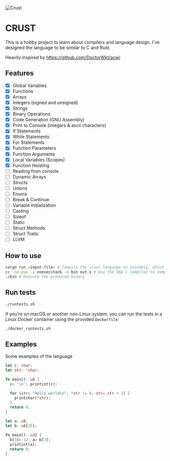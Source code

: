 ![Crust](https://github.com/almontasser/crust/assets/19656179/6ac3df79-264b-464b-a180-11d1870445c8)

# CRUST

This is a hobby project to learn about compilers and language design. I've designed the language to be similar to C and Rust.

Heavily inspired by https://github.com/DoctorWkt/acwj

## Features

- [x] Global Variables
- [x] Functions
- [x] Arrays
- [x] Integers (signed and unsigned)
- [x] Strings
- [x] Binary Operations
- [x] Code Generation (GNU Assembly)
- [x] Print to Console (integers & ascii characters)
- [x] If Statements
- [x] While Statements
- [x] For Statements
- [x] Function Parameters
- [x] Function Arguments
- [x] Local Variables (Scopes)
- [x] Function Hoisting
- [ ] Reading from console
- [ ] Dynamic Arrays
- [ ] Structs
- [ ] Unions
- [ ] Enums
- [ ] Break & Continue
- [ ] Variable Initialization
- [ ] Casting
- [ ] Sizeof
- [ ] Static
- [ ] Struct Methods
- [ ] Struct Traits
- [ ] LLVM

## How to use

```sh
cargo run <input-file> # Compile the crust language to assembly, which will be written to out.s
cc -no-pie -z noexecstack -o bin out.s # Use the GNU C compiler to compile and link the assembly code to an executable file
./bin # Execute the produced binary
```

## Run tests

```sh
./runtests.sh
```

If you're on macOS or another non-Linux system, you can run the tests in a
Linux Docker container using the provided `Dockerfile`:

```sh
./docker_runtests.sh
```

## Examples

Some examples of the language

```rust
let c: char;
let str: *char;

fn main(): u8 {
  c= '\n'; printint(c);

  for (str= "Hello world\n"; *str != 0; str= str + 1) {
    printchar(*str);
  }
  return 0;
}
```

```rust
let a: u8;
let b: u8[25];

fn main(): u32 {
  b[3]= 12; a= b[3];
  printint(a);
  return 0;
}
```

